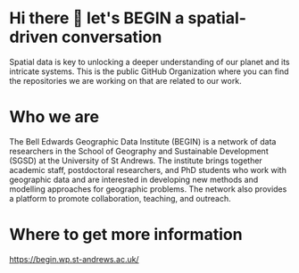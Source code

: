 # Hi there 👋 let's BEGIN a spatial-driven conversation
Spatial data is key to unlocking a deeper understanding of our planet and its intricate systems. This is the public GitHub Organization where you can find the repositories we are working on that are related to our work.

#  Who we are
The Bell Edwards Geographic Data Institute (BEGIN) is a network of data researchers in the School of Geography and Sustainable Development (SGSD) at the University of St Andrews. The institute brings together academic staff, postdoctoral researchers, and PhD students who work with geographic data and are interested in developing new methods and modelling approaches for geographic problems. The network also provides a platform to promote collaboration, teaching, and outreach.

# Where to get more information 
https://begin.wp.st-andrews.ac.uk/


<!--

**Here are some ideas to get you started:**

🙋‍♀️ A short introduction - what is your organization all about?
🌈 Contribution guidelines - how can the community get involved?
👩‍💻 Useful resources - where can the community find your docs? Is there anything else the community should know?
🍿 Fun facts - what does your team eat for breakfast?
🧙 Remember, you can do mighty things with the power of [Markdown](https://docs.github.com/github/writing-on-github/getting-started-with-writing-and-formatting-on-github/basic-writing-and-formatting-syntax)
-->
